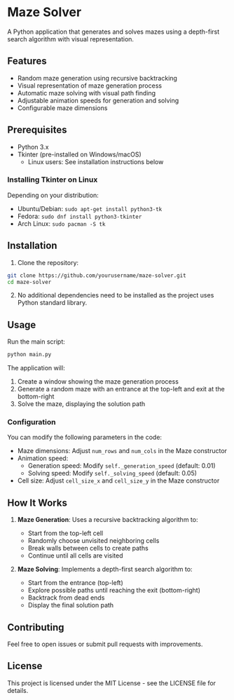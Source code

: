 # Maze Solver

A Python application that generates and solves mazes using a depth-first search algorithm with visual representation.

## Features

- Random maze generation using recursive backtracking
- Visual representation of maze generation process
- Automatic maze solving with visual path finding
- Adjustable animation speeds for generation and solving
- Configurable maze dimensions

## Prerequisites

- Python 3.x
- Tkinter (pre-installed on Windows/macOS)
  - Linux users: See installation instructions below

### Installing Tkinter on Linux
Depending on your distribution:
- Ubuntu/Debian: `sudo apt-get install python3-tk`
- Fedora: `sudo dnf install python3-tkinter`
- Arch Linux: `sudo pacman -S tk`

## Installation

1. Clone the repository:
```bash
git clone https://github.com/yourusername/maze-solver.git
cd maze-solver
```

2. No additional dependencies need to be installed as the project uses Python standard library.

## Usage

Run the main script:

```bash
python main.py
```

The application will:
1. Create a window showing the maze generation process
2. Generate a random maze with an entrance at the top-left and exit at the bottom-right
3. Solve the maze, displaying the solution path

### Configuration

You can modify the following parameters in the code:

- Maze dimensions: Adjust `num_rows` and `num_cols` in the Maze constructor
- Animation speed: 
  - Generation speed: Modify `self._generation_speed` (default: 0.01)
  - Solving speed: Modify `self._solving_speed` (default: 0.05)
- Cell size: Adjust `cell_size_x` and `cell_size_y` in the Maze constructor

## How It Works

1. **Maze Generation**: Uses a recursive backtracking algorithm to:
   - Start from the top-left cell
   - Randomly choose unvisited neighboring cells
   - Break walls between cells to create paths
   - Continue until all cells are visited

2. **Maze Solving**: Implements a depth-first search algorithm to:
   - Start from the entrance (top-left)
   - Explore possible paths until reaching the exit (bottom-right)
   - Backtrack from dead ends
   - Display the final solution path

## Contributing

Feel free to open issues or submit pull requests with improvements.

## License

This project is licensed under the MIT License - see the LICENSE file for details.